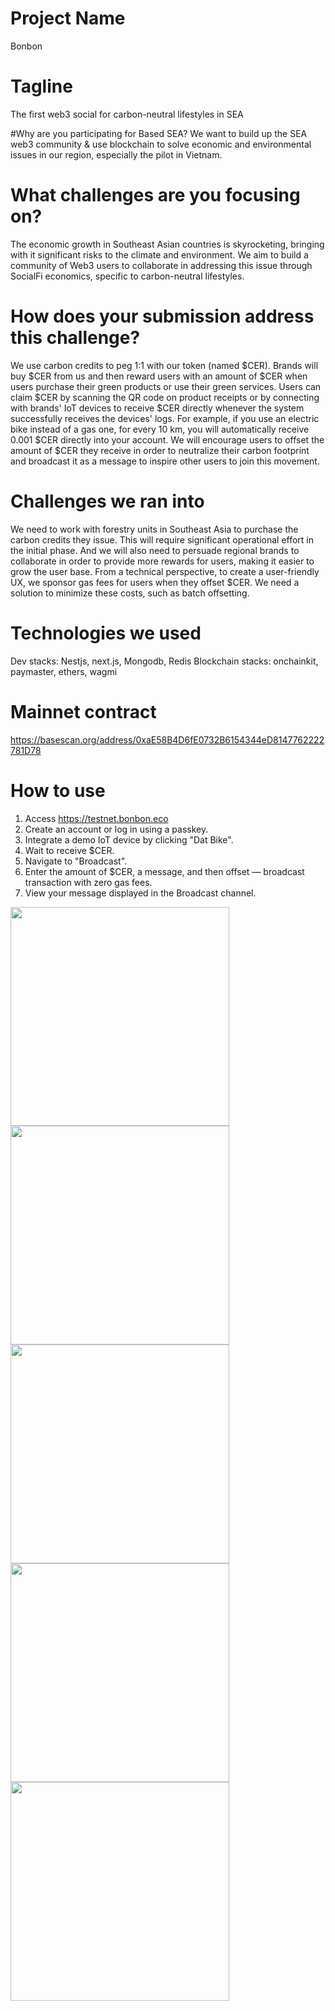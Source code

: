 # Project Name
Bonbon

# Tagline
The first web3 social for carbon-neutral lifestyles in SEA

#Why are you participating for Based SEA?
We want to build up the SEA web3 community & use blockchain to solve economic and environmental issues in our region, especially the pilot in Vietnam.

# What challenges are you focusing on?
The economic growth in Southeast Asian countries is skyrocketing, bringing with it significant risks to the climate and environment. We aim to build a community of Web3 users to collaborate in addressing this issue through SocialFi economics, specific to carbon-neutral lifestyles.

# How does your submission address this challenge?
We use carbon credits to peg 1:1 with our token (named $CER). Brands will buy $CER from us and then reward users with an amount of $CER when users purchase their green products or use their green services. Users can claim $CER by scanning the QR code on product receipts or by connecting with brands' IoT devices to receive $CER directly whenever the system successfully receives the devices' logs.
For example, if you use an electric bike instead of a gas one, for every 10 km, you will automatically receive 0.001 $CER directly into your account.
We will encourage users to offset the amount of $CER they receive in order to neutralize their carbon footprint and broadcast it as a message to inspire other users to join this movement.

# Challenges we ran into
We need to work with forestry units in Southeast Asia to purchase the carbon credits they issue. This will require significant operational effort in the initial phase.
And we will also need to persuade regional brands to collaborate in order to provide more rewards for users, making it easier to grow the user base.
From a technical perspective, to create a user-friendly UX, we sponsor gas fees for users when they offset $CER. We need a solution to minimize these costs, such as batch offsetting.

# Technologies we used
Dev stacks: Nestjs, next.js, Mongodb, Redis
Blockchain stacks: onchainkit, paymaster, ethers, wagmi

# Mainnet contract

https://basescan.org/address/0xaE58B4D6fE0732B6154344eD8147762222781D78

# How to use

1. Access https://testnet.bonbon.eco
2. Create an account or log in using a passkey.
3. Integrate a demo IoT device by clicking "Dat Bike".
4. Wait to receive $CER.
5. Navigate to "Broadcast".
6. Enter the amount of $CER, a message, and then offset — broadcast transaction with zero gas fees.
7. View your message displayed in the Broadcast channel.

<img src="https://github.com/user-attachments/assets/83eff4a0-74bc-4556-82bd-c9ffd3948ae8" width="350">
<img src="https://github.com/user-attachments/assets/ec103a58-9e3d-402a-93ee-74ec9ec5a3f4" width="350">
<img src="https://github.com/user-attachments/assets/24ba5cd9-7add-4803-9a25-8515a67d75be" width="350">
<img src="https://github.com/user-attachments/assets/c44c0428-c5f5-40b8-824c-457cae920ae7" width="350">
<img src="https://github.com/user-attachments/assets/c4687321-764b-4590-85d6-8082c69db002" width="350">

